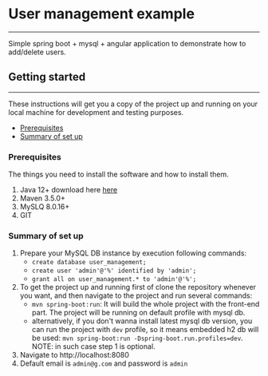 # User management example
---
Simple spring boot + mysql + angular application to demonstrate how to add/delete users.

## Getting started
---
These instructions will get you a copy of the project up and running on your local machine for development and testing purposes.

* [Prerequisites](#prerequisites)
* [Summary of set up](#summary-of-set-up)

### Prerequisites

The things you need to install the software and how to install them.

1. Java 12+ download here [here][1]
2. Maven 3.5.0+
3. MySLQ 8.0.16+
4. GIT

### Summary of set up
1. Prepare your MySQL DB instance by execution following commands:
    - `create database user_management;`
    - `create user 'admin'@'%' identified by 'admin';`
    - `grant all on user_management.* to 'admin'@'%';`
2. To get the project up and running first of clone the repository whenever you want, and then navigate to the project and run several commands:
    - `mvn spring-boot:run`: It will build the whole project with the front-end part. The project will be running on default profile with mysql db.
    - alternatively, if you don't wanna install latest mysql db version, you can run the project with `dev` profile, so it means embedded h2 db will be used: `mvn spring-boot:run -Dspring-boot.run.profiles=dev`. NOTE: in such case step 1 is optional.    
3. Navigate to http://localhost:8080
4. Default email is `admin@g.com` and password is `admin`

[1]: https://jdk.java.net/12/
